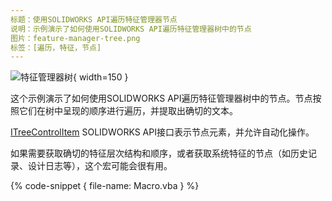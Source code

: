 ```yaml
---
标题：使用SOLIDWORKS API遍历特征管理器节点
说明：示例演示了如何使用SOLIDWORKS API遍历特征管理器树中的节点
图片：feature-manager-tree.png
标签：[遍历，特征，节点]
---
```

![特征管理器树](feature-manager-tree.png){ width=150 }

这个示例演示了如何使用SOLIDWORKS API遍历特征管理器树中的节点。节点按照它们在树中呈现的顺序进行遍历，并提取出确切的文本。

[ITreeControlItem](https://help.solidworks.com/2018/english/api/sldworksapi/solidworks.interop.sldworks~solidworks.interop.sldworks.itreecontrolitem.html) SOLIDWORKS API接口表示节点元素，并允许自动化操作。

如果需要获取确切的特征层次结构和顺序，或者获取系统特征的节点（如历史记录、设计日志等），这个宏可能会很有用。

{% code-snippet { file-name: Macro.vba } %}